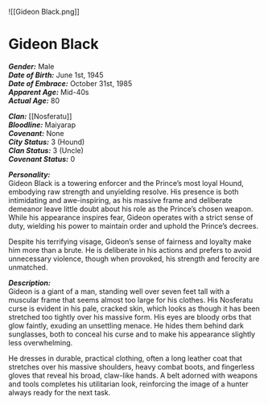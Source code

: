![[Gideon Black.png]]
# Gideon Black  
***Gender:*** Male  
***Date of Birth:*** June 1st, 1945  
***Date of Embrace:*** October 31st, 1985  
***Apparent Age:*** Mid-40s  
***Actual Age:*** 80  

***Clan:*** [[Nosferatu]]  
***Bloodline:*** Maiyarap  
***Covenant:*** None  
***City Status:*** 3 (Hound)  
***Clan Status:*** 3 (Uncle)  
***Covenant Status:*** 0  

***Personality:***  
Gideon Black is a towering enforcer and the Prince’s most loyal Hound, embodying raw strength and unyielding resolve. His presence is both intimidating and awe-inspiring, as his massive frame and deliberate demeanor leave little doubt about his role as the Prince’s chosen weapon. While his appearance inspires fear, Gideon operates with a strict sense of duty, wielding his power to maintain order and uphold the Prince’s decrees.  

Despite his terrifying visage, Gideon’s sense of fairness and loyalty make him more than a brute. He is deliberate in his actions and prefers to avoid unnecessary violence, though when provoked, his strength and ferocity are unmatched.  

***Description:***  
Gideon is a giant of a man, standing well over seven feet tall with a muscular frame that seems almost too large for his clothes. His Nosferatu curse is evident in his pale, cracked skin, which looks as though it has been stretched too tightly over his massive form. His eyes are bloody orbs that glow faintly, exuding an unsettling menace. He hides them behind dark sunglasses, both to conceal his curse and to make his appearance slightly less overwhelming.  

He dresses in durable, practical clothing, often a long leather coat that stretches over his massive shoulders, heavy combat boots, and fingerless gloves that reveal his broad, claw-like hands. A belt adorned with weapons and tools completes his utilitarian look, reinforcing the image of a hunter always ready for the next task.